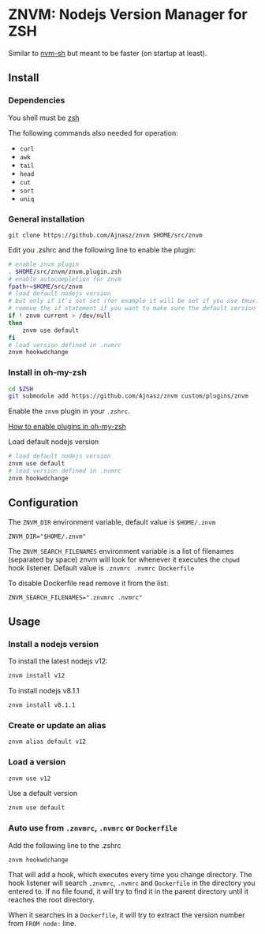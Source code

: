 # ZNVM: Nodejs Version Manager for ZSH

Similar to [nvm-sh](https://github.com/nvm-sh/nvm) but meant to be faster (on startup at least).

## Install

### Dependencies

You shell must be [zsh](https://www.zsh.org/)

The following commands also needed for operation:
- `curl`
- `awk`
- `tail`
- `head`
- `cut`
- `sort`
- `uniq`

### General installation

```
git clone https://github.com/Ajnasz/znvm $HOME/src/znvm
```

Edit you .zshrc and the following line to enable the plugin:

```bash
# enable znvm plugin
. $HOME/src/znvm/znvm.plugin.zsh
# enable autocompletion for znvm
fpath+=$HOME/src/znvm
# load default nodejs version
# but only if it's not set (for example it will be set if you use tmux)
# remove the if statement if you want to make sure the default version used in a new shell
if ! znvm current > /dev/null
then
	znvm use default
fi
# load version defined in .nvmrc
znvm hookwdchange
```

### Install in oh-my-zsh

```bash
cd $ZSH
git submodule add https://github.com/Ajnasz/znvm custom/plugins/znvm
```

Enable the `znvm` plugin in your `.zshrc`.

[How to enable plugins in oh-my-zsh](https://github.com/ohmyzsh/ohmyzsh#plugins)

Load default nodejs version
```bash
# load default nodejs version
znvm use default
# load version defined in .nvmrc
znvm hookwdchange
```

## Configuration

The `ZNVM_DIR` environment variable, default value is `$HOME/.znvm`

```
ZNVM_DIR="$HOME/.znvm"
```

The `ZNVM_SEARCH_FILENAMES` environment variable is a list of filenames (separated by space) znvm will look for whenever it executes the `chpwd` hook listener. Default value is `.znvmrc .nvmrc Dockerfile`

To disable Dockerfile read remove it from the list:

```
ZNVM_SEARCH_FILENAMES=".znvmrc .nvmrc"
```
## Usage

### Install a nodejs version

To install the latest nodejs v12:

```bash
znvm install v12
```

To install nodejs v8.1.1

```bash
znvm install v8.1.1
```

### Create or update an alias

```bash
znvm alias default v12
```

### Load a version

```bash
znvm use v12
```

Use a default version

```bash
znvm use default
```

### Auto use from `.znvmrc`, `.nvmrc` or `Dockerfile`

Add the following line to the .zshrc

```bash
znvm hookwdchange
```

That will add a hook, which executes every time you change directory. The hook listener will search `.znvmrc`, `.nvmrc` and `Dockerfile` in the directory you entered to. If no file found, it will try to find it in the parent directory until it reaches the root directory.

When it searches in a `Dockerfile`, it will try to extract the version number from `FROM node:` line.
